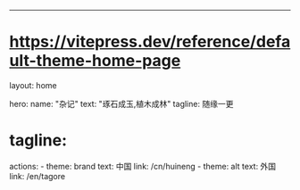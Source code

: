 ---
# https://vitepress.dev/reference/default-theme-home-page
layout: home

hero:
  name: "杂记"
  text: "琢石成玉,植木成林"
  tagline: 随缘一更
  # tagline: 
  actions:
    - theme: brand
      text: 中国
      link: /cn/huineng
    - theme: alt
      text: 外国
      link: /en/tagore


